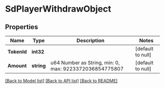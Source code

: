 # SdPlayerWithdrawObject

## Properties
Name | Type | Description | Notes
------------ | ------------- | ------------- | -------------
**TokenId** | **int32** |  | [default to null]
**Amount** | **string** | u64 Number as String, min: 0, max: 9223372036854775807 | [default to null]

[[Back to Model list]](../README.md#documentation-for-models) [[Back to API list]](../README.md#documentation-for-api-endpoints) [[Back to README]](../README.md)

